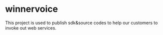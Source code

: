 # winnervoice

This project is used to publish sdk&source codes to help our customers to invoke out web services.

